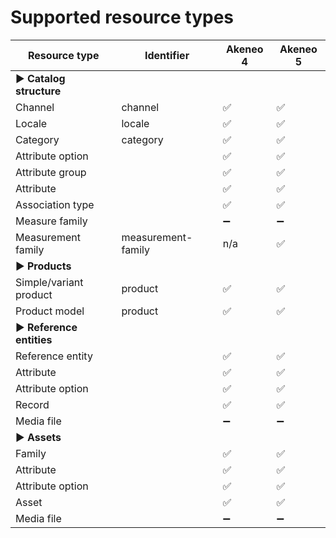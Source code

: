# Supported resource types

| Resource type | Identifier | Akeneo 4 | Akeneo 5
| ------------- | ---------- | -------- | --------
| :arrow_forward: **Catalog structure**
| Channel | channel | :white_check_mark: | :white_check_mark:
| Locale | locale | :white_check_mark: | :white_check_mark:
| Category | category | :white_check_mark: | :white_check_mark:
| Attribute option |  | :white_check_mark: | :white_check_mark:
| Attribute group |  | :white_check_mark: | :white_check_mark:
| Attribute  |  | :white_check_mark: | :white_check_mark:
| Association type  |  | :white_check_mark: | :white_check_mark:
| Measure family |  | :heavy_minus_sign: | :heavy_minus_sign:
| Measurement family | measurement-family | n/a | :white_check_mark:
| :arrow_forward: **Products**
| Simple/variant product | product | :white_check_mark: | :white_check_mark:
| Product model | product | :white_check_mark: | :white_check_mark:
| :arrow_forward: **Reference entities**
| Reference entity |  | :white_check_mark: | :white_check_mark:
| Attribute |  | :white_check_mark: | :white_check_mark:
| Attribute option |  | :white_check_mark: | :white_check_mark:
| Record |  | :white_check_mark: | :white_check_mark:
| Media file |  | :heavy_minus_sign: | :heavy_minus_sign:
| :arrow_forward: **Assets**
| Family |  | :white_check_mark: | :white_check_mark:
| Attribute |  | :white_check_mark: | :white_check_mark:
| Attribute option |  | :white_check_mark: | :white_check_mark:
| Asset |  | :white_check_mark: | :white_check_mark:
| Media file |  | :heavy_minus_sign: | :heavy_minus_sign:
